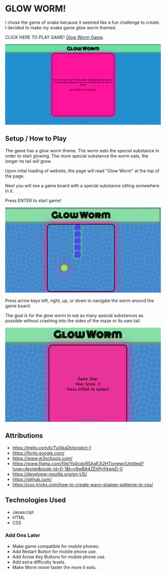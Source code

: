 # GLOW WORM!

I chose the game of snake because it seemed like a fun challenge to create. I decided to make my snake game glow worm themed. 

CLICK HERE TO PLAY GAME! [Glow Worm Game](https://glowworm.surge.sh).

![image](/images/startgame.png)

## Setup / How to Play

The game has a glow worm theme. The worm eats the special substance in order to start glowing. The more special substance the worm eats, the longer its tail will grow.

Upon inital loading of website, the page will read "Glow Worm" at the top of the page. 

Next you will see a game board with a special substance sitting somewhere in it.

Press ENTER to start game!

![image](/images/midgame.png)

Press arrow keys left, right, up, or down to navigate the worm around the game board.

The goal is for the glow worm to eat as many special substances as possible without crashing into the sides of the maze or its own tail.


![image](/images/endgame.png)

## Attributions

- https://trello.com/b/TyiXkaDt/project-1
- https://fonts.google.com/
- https://www.w3schools.com/
- https://www.figma.com/file/Yq0cdxR5AgE3i2HTiynewi/Untitled?type=design&node-id=0-1&t=v9wBA4ZEhPnYkwpD-0
- https://developer.mozilla.org/en-US/
- https://github.com/
- https://css-tricks.com/how-to-create-wavy-shapes-patterns-in-css/

## Technologies Used

* Javascript
* HTML
* CSS

### Add Ons Later

- Make game compatible for mobile phones.
- Add Restart Button for mobile phone use.
- Add Arrow Key Buttons for mobile phone use.
- Add extra difficulty levels.
- Make Worm move faster the more it eats.